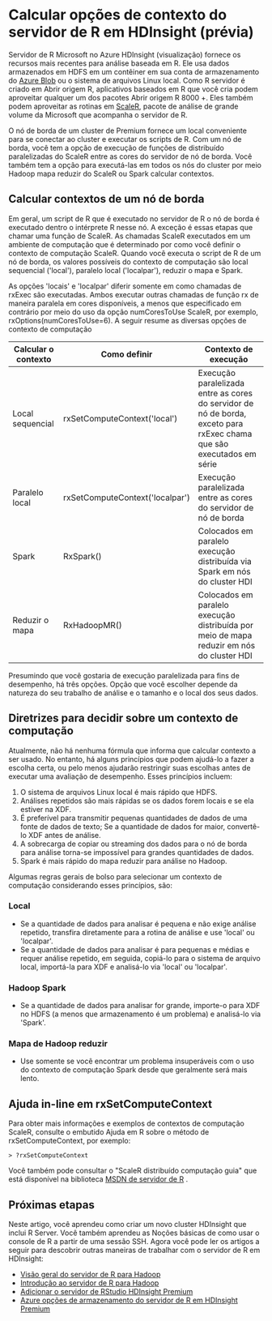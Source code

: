 <properties
   pageTitle="Calcular opções de contexto do servidor de R em HDInsight (visualização) | Microsoft Azure"
   description="Saiba mais sobre as opções de contexto de computação diferentes disponíveis para usuários com R servidor na HDInsight (visualização)"
   services="HDInsight"
   documentationCenter=""
   authors="jeffstokes72"
   manager="jhubbard"
   editor="cgronlun"
/>

<tags
   ms.service="HDInsight"
   ms.devlang="R"
   ms.topic="article"
   ms.tgt_pltfrm="na"
   ms.workload="data-services"
   ms.date="10/18/2016"
   ms.author="jeffstok"
/>

# <a name="compute-context-options-for-r-server-on-hdinsight-preview"></a>Calcular opções de contexto do servidor de R em HDInsight (prévia)

Servidor de R Microsoft no Azure HDInsight (visualização) fornece os recursos mais recentes para análise baseada em R. Ele usa dados armazenados em HDFS em um contêiner em sua conta de armazenamento do [Azure Blob](../storage/storage-introduction.md "armazenamento de Blob do Azure") ou o sistema de arquivos Linux local. Como R servidor é criado em Abrir origem R, aplicativos baseados em R que você cria podem aproveitar qualquer um dos pacotes Abrir origem R 8000 +. Eles também podem aproveitar as rotinas em [ScaleR](http://www.revolutionanalytics.com/revolution-r-enterprise-scaler "ScaleR de análise de rotação"), pacote de análise de grande volume da Microsoft que acompanha o servidor de R.  

O nó de borda de um cluster de Premium fornece um local conveniente para se conectar ao cluster e executar os scripts de R. Com um nó de borda, você tem a opção de execução de funções de distribuído paralelizadas do ScaleR entre as cores do servidor de nó de borda. Você também tem a opção para executá-las em todos os nós do cluster por meio Hadoop mapa reduzir do ScaleR ou Spark calcular contextos.

## <a name="compute-contexts-for-an-edge-node"></a>Calcular contextos de um nó de borda

Em geral, um script de R que é executado no servidor de R o nó de borda é executado dentro o intérprete R nesse nó. A exceção é essas etapas que chamar uma função de ScaleR. As chamadas ScaleR executados em um ambiente de computação que é determinado por como você definir o contexto de computação ScaleR.  Quando você executa o script de R de um nó de borda, os valores possíveis do contexto de computação são local sequencial ('local'), paralelo local ('localpar'), reduzir o mapa e Spark.

As opções 'locais' e 'localpar' diferir somente em como chamadas de rxExec são executadas. Ambos executar outras chamadas de função rx de maneira paralela em cores disponíveis, a menos que especificado em contrário por meio do uso da opção numCoresToUse ScaleR, por exemplo, rxOptions(numCoresToUse=6). A seguir resume as diversas opções de contexto de computação

| Calcular o contexto  | Como definir                      | Contexto de execução                                                                     |
|------------------|---------------------------------|---------------------------------------------------------------------------------------|
| Local sequencial | rxSetComputeContext('local')    | Execução paralelizada entre as cores do servidor de nó de borda, exceto para rxExec chama que são executados em série |
| Paralelo local   | rxSetComputeContext('localpar') | Execução paralelizada entre as cores do servidor de nó de borda                                 |
| Spark            | RxSpark()                       | Colocados em paralelo execução distribuída via Spark em nós do cluster HDI      |
| Reduzir o mapa       | RxHadoopMR()                    | Colocados em paralelo execução distribuída por meio de mapa reduzir em nós do cluster HDI |


Presumindo que você gostaria de execução paralelizada para fins de desempenho, há três opções. Opção que você escolher depende da natureza do seu trabalho de análise e o tamanho e o local dos seus dados.

## <a name="guidelines-for-deciding-on-a-compute-context"></a>Diretrizes para decidir sobre um contexto de computação

Atualmente, não há nenhuma fórmula que informa que calcular contexto a ser usado. No entanto, há alguns princípios que podem ajudá-lo a fazer a escolha certa, ou pelo menos ajudarão restringir suas escolhas antes de executar uma avaliação de desempenho. Esses princípios incluem:

1.  O sistema de arquivos Linux local é mais rápido que HDFS.
2.  Análises repetidos são mais rápidas se os dados forem locais e se ela estiver na XDF.
3.  É preferível para transmitir pequenas quantidades de dados de uma fonte de dados de texto; Se a quantidade de dados for maior, convertê-lo XDF antes de análise.
4.  A sobrecarga de copiar ou streaming dos dados para o nó de borda para análise torna-se impossível para grandes quantidades de dados.
5.  Spark é mais rápido do mapa reduzir para análise no Hadoop.

Algumas regras gerais de bolso para selecionar um contexto de computação considerando esses princípios, são:

### <a name="local"></a>Local

- Se a quantidade de dados para analisar é pequena e não exige análise repetido, transfira diretamente para a rotina de análise e use 'local' ou 'localpar'.
- Se a quantidade de dados para analisar é para pequenas e médias e requer análise repetido, em seguida, copiá-lo para o sistema de arquivo local, importá-la para XDF e analisá-lo via 'local' ou 'localpar'.

### <a name="hadoop-spark"></a>Hadoop Spark

- Se a quantidade de dados para analisar for grande, importe-o para XDF no HDFS (a menos que armazenamento é um problema) e analisá-lo via 'Spark'.

### <a name="hadoop-map-reduce"></a>Mapa de Hadoop reduzir

- Use somente se você encontrar um problema insuperáveis com o uso do contexto de computação Spark desde que geralmente será mais lento.  

## <a name="inline-help-on-rxsetcomputecontext"></a>Ajuda in-line em rxSetComputeContext

Para obter mais informações e exemplos de contextos de computação ScaleR, consulte o embutido Ajuda em R sobre o método de rxSetComputeContext, por exemplo:

    > ?rxSetComputeContext

Você também pode consultar o "ScaleR distribuído computação guia" que está disponível na biblioteca [MSDN de servidor de R](https://msdn.microsoft.com/library/mt674634.aspx "Servidor R no MSDN") .


## <a name="next-steps"></a>Próximas etapas

Neste artigo, você aprendeu como criar um novo cluster HDInsight que inclui R Server. Você também aprendeu as Noções básicas de como usar o console de R a partir de uma sessão SSH. Agora você pode ler os artigos a seguir para descobrir outras maneiras de trabalhar com o servidor de R em HDInsight:

- [Visão geral do servidor de R para Hadoop](hdinsight-hadoop-r-server-overview.md)
- [Introdução ao servidor de R para Hadoop](hdinsight-hadoop-r-server-get-started.md)
- [Adicionar o servidor de RStudio HDInsight Premium](hdinsight-hadoop-r-server-install-r-studio.md)
- [Azure opções de armazenamento do servidor de R em HDInsight Premium](hdinsight-hadoop-r-server-storage.md)
